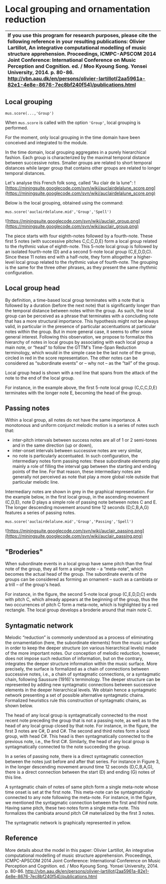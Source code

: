 # Local grouping and ornamentation reduction #

| **If you use this program for research purposes, please cite the following reference in your resulting publications:**  Olivier Lartillot, An integrative computational modelling of music structure apprehension. Proceedings, ICMPC-APSCOM 2014 Joint Conference: International Conference on Music Perception and Cognition. ed. / Moo Kyoung Song. Yonsei University, 2014. p. 80-86. http://vbn.aau.dk/en/persons/olivier-lartillot(2aa5961a-82e1-4e8e-8676-7ec8bf240f54)/publications.html |
|:-------------------------------------------------------------------------------------------------------------------------------------------------------------------------------------------------------------------------------------------------------------------------------------------------------------------------------------------------------------------------------------------------------------------------------------------------------------------------------------------------|

## Local grouping ##

```
mus.score(...,'Group')
```
When `mus.score` is called with the option `'Group'`, local grouping is performed.

For the moment, only local grouping in the time domain have been conceived and integrated to the module.

In the time domain, local grouping aggregates in a purely hierarchical fashion. Each group is characterized by the maximal temporal distance between successive notes. Smaller groups are related to short temporal distances while larger group that contains other groups are related to longer temporal distances.

Let's analyse this French folk song, called "Au clair de la lune":
![https://miningsuite.googlecode.com/svn/wiki/auclairdelalune_score.png](https://miningsuite.googlecode.com/svn/wiki/auclairdelalune_score.png)

Below is the local grouping, obtained using the command:
```
mus.score('auclairdelalune.mid','Group','Spell')
```
![https://miningsuite.googlecode.com/svn/wiki/auclair_group.png](https://miningsuite.googlecode.com/svn/wiki/auclair_group.png)

The piece starts with four eighth-notes followed by a fourth-note. These first 5 notes (with successive pitches C,C,C,D,E) form a local group related to the rhythmic value of eighth-note. This 5-note local group is followed by an isolated fourth-note (D) and a second 5-note local group (C,E,D,D,C). Since these 11 notes end with a half-note, they form altogether a higher-level local group related to the rhythmic value of fourth-note. The grouping is the same for the three other phrases, as they present the same rhythmic configuration.

## Local group head ##

By definition, a time-based local group terminates with a note that is followed by a duration (before the next note) that is significantly longer than the temporal distance between notes within the group. As such, the local group can be perceived as a phrase that terminates with a concluding note that has a more structural importance. This hypothesis might not be always valid, in particular in the presence of particular accentuations at particular notes within the group. But in more general case, it seems to offer some general interest. Following this observation, we propose to formalize this hierarchy of notes in local groups by associating with each local group a main note, or “head” to follow the GTTM's Time-Span Reduction terminology, which would in the simple case be the last note of the group, circled in red in the score representation. The other notes can be considered as “subordinate events” or – why not – as the “tail” of the group.

Local group head is shown with a red line that spans from the attack of the note to the end of the local group.

For instance, in the example above, the first 5-note local group (C,C,C,D,E) terminates with the longer note E, becoming the head of the group.

## Passing notes ##

Within a local group, all notes do not have the same importance. A monotonous and uniform conjunct melodic motion is a series of notes such that:
  * inter-pitch intervals between success notes are all of 1 or 2 semi-tones and in the same direction (up or down),
  * inter-onset intervals between successive notes are very similar,
  * no note is particularly accentuated.
In such configuration, the intermediary notes form passing notes: these subordinate elements play mainly a role of filling the interval gap between the starting and ending points of the line. For that reason, these intermediary notes are generally not perceived as note that play a more global role outside that particular melodic line.

Intermediary notes are shown in grey in the graphical representation. For the example below, in the first local group, in the ascending movement (C,D,E), note D plays a simple role of passing note between notes C and E. The longer descending movement around time 12 seconds (D,C,B,A,G) features a series of passing notes.

```
mus.score('auclairdelalune.mid','Group','Passing','Spell')
```
![https://miningsuite.googlecode.com/svn/wiki/auclair_passing.png](https://miningsuite.googlecode.com/svn/wiki/auclair_passing.png)

## "Broderies" ##

When subordinate events in a local group have same pitch than the final note of the group, they all form a single note – a “meta-note", which becomes the actual head of the group. The subordinate events of the groups can be considered as forming an ornament – such as a cambiata or a trill – of the group's head.

For instance, in the figure, the second 5-note local group (C,E,D,D,C) ends with pitch C, which already appears at the beginning of the group, thus the two occurrences of pitch C form a meta-note, which is highlighted by a red rectangle. The local group develops a broderie around that main note C.

## Syntagmatic network ##

Melodic “reduction” is commonly understood as a process of eliminating the ornamentation (here, the subordinate elements) from the music surface in order to keep the deeper structure (on various hierarchical levels) made of the more important notes. Our conception of melodic reduction, however, does not impose such reduction of information, but on the contrary, integrates the deeper structure information within the music surface. More precisely, the surface is formalized as a chain of connections between successive notes, i.e., a chain of syntagmatic connections, or a syntagmatic chain, following Saussure (1916)'s terminology. The deeper structure can be represented by adding new syntagmatic connections between successive elements in the deeper hierarchical levels. We obtain hence a syntagmatic network presenting a set of possible alternative syntagmatic chains. Formalized heuristics rule this construction of syntagmatic chains, as shown below.

The head of any local group is syntagmatically connected to the most recent note preceding the group that is not a passing note, as well as to the head of any local group closed by that note. For instance, in the figure, the first 3 notes are C#, D and C#. The second and third notes form a local group, with head C#. This head is then syntagmatically connected to the previous note, i.e., the first C#. Similarly, the head of any local group is syntagmatically connected to the note succeeding the group.

In a series of passing note, there is a direct syntagmatic connection between the notes just before and after that series. For instance in Figure 3, in the longer descending movement around time 12 seconds (D,C,B,A,G), there is a direct connection between the start (D) and ending (G) notes of this line.

A syntagmatic chain of notes of same pitch form a single meta-note whose time onset is set at the first note. This meta-note can be syntagmatically connected to any note following the meta-note. For instance, in the figure, we mentioned the syntagmatic connection between the first and third note. Having same pitch, these two notes form a single meta-note. This formalizes the cambiata around pitch C# materialized by the first 3 notes.

The syntagmatic network is graphically represented in yellow.

## Reference ##

More details about the model in this paper:
Olivier Lartillot, An integrative computational modelling of music structure apprehension. Proceedings, ICMPC-APSCOM 2014 Joint Conference: International Conference on Music Perception and Cognition. ed. / Moo Kyoung Song. Yonsei University, 2014. p. 80-86. http://vbn.aau.dk/en/persons/olivier-lartillot(2aa5961a-82e1-4e8e-8676-7ec8bf240f54)/publications.html